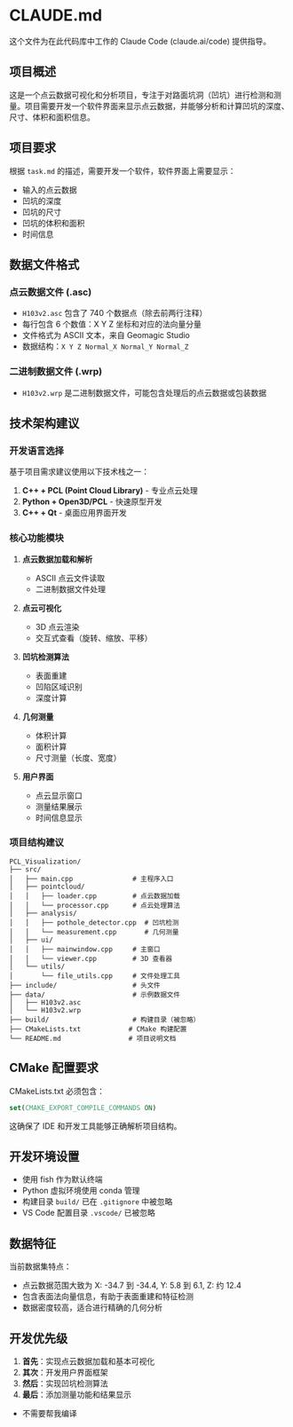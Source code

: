 # CLAUDE.md

这个文件为在此代码库中工作的 Claude Code (claude.ai/code) 提供指导。

## 项目概述

这是一个点云数据可视化和分析项目，专注于对路面坑洞（凹坑）进行检测和测量。项目需要开发一个软件界面来显示点云数据，并能够分析和计算凹坑的深度、尺寸、体积和面积信息。

## 项目要求

根据 `task.md` 的描述，需要开发一个软件，软件界面上需要显示：
- 输入的点云数据
- 凹坑的深度
- 凹坑的尺寸 
- 凹坑的体积和面积
- 时间信息

## 数据文件格式

### 点云数据文件 (.asc)
- `H103v2.asc` 包含了 740 个数据点（除去前两行注释）
- 每行包含 6 个数值：X Y Z 坐标和对应的法向量分量
- 文件格式为 ASCII 文本，来自 Geomagic Studio
- 数据结构：`X Y Z Normal_X Normal_Y Normal_Z`

### 二进制数据文件 (.wrp)
- `H103v2.wrp` 是二进制数据文件，可能包含处理后的点云数据或包装数据

## 技术架构建议

### 开发语言选择
基于项目需求建议使用以下技术栈之一：
1. **C++ + PCL (Point Cloud Library)** - 专业点云处理
2. **Python + Open3D/PCL** - 快速原型开发
3. **C++ + Qt** - 桌面应用界面开发

### 核心功能模块
1. **点云数据加载和解析**
   - ASCII 点云文件读取
   - 二进制数据文件处理
   
2. **点云可视化**
   - 3D 点云渲染
   - 交互式查看（旋转、缩放、平移）
   
3. **凹坑检测算法**
   - 表面重建
   - 凹陷区域识别
   - 深度计算
   
4. **几何测量**
   - 体积计算
   - 面积计算
   - 尺寸测量（长度、宽度）
   
5. **用户界面**
   - 点云显示窗口
   - 测量结果展示
   - 时间信息显示

### 项目结构建议
```
PCL_Visualization/
├── src/
│   ├── main.cpp               # 主程序入口
│   ├── pointcloud/
│   │   ├── loader.cpp         # 点云数据加载
│   │   └── processor.cpp      # 点云处理算法
│   ├── analysis/
│   │   ├── pothole_detector.cpp  # 凹坑检测
│   │   └── measurement.cpp       # 几何测量
│   ├── ui/
│   │   ├── mainwindow.cpp     # 主窗口
│   │   └── viewer.cpp         # 3D 查看器
│   └── utils/
│       └── file_utils.cpp     # 文件处理工具
├── include/                   # 头文件
├── data/                      # 示例数据文件
│   ├── H103v2.asc
│   └── H103v2.wrp
├── build/                     # 构建目录（被忽略）
├── CMakeLists.txt            # CMake 构建配置
└── README.md                 # 项目说明文档
```

## CMake 配置要求

CMakeLists.txt 必须包含：
```cmake
set(CMAKE_EXPORT_COMPILE_COMMANDS ON)
```

这确保了 IDE 和开发工具能够正确解析项目结构。

## 开发环境设置

- 使用 fish 作为默认终端
- Python 虚拟环境使用 conda 管理
- 构建目录 `build/` 已在 `.gitignore` 中被忽略
- VS Code 配置目录 `.vscode/` 已被忽略

## 数据特征

当前数据集特点：
- 点云数据范围大致为 X: -34.7 到 -34.4, Y: 5.8 到 6.1, Z: 约 12.4
- 包含表面法向量信息，有助于表面重建和特征检测
- 数据密度较高，适合进行精确的几何分析

## 开发优先级

1. **首先**：实现点云数据加载和基本可视化
2. **其次**：开发用户界面框架
3. **然后**：实现凹坑检测算法
4. **最后**：添加测量功能和结果显示
- 不需要帮我编译